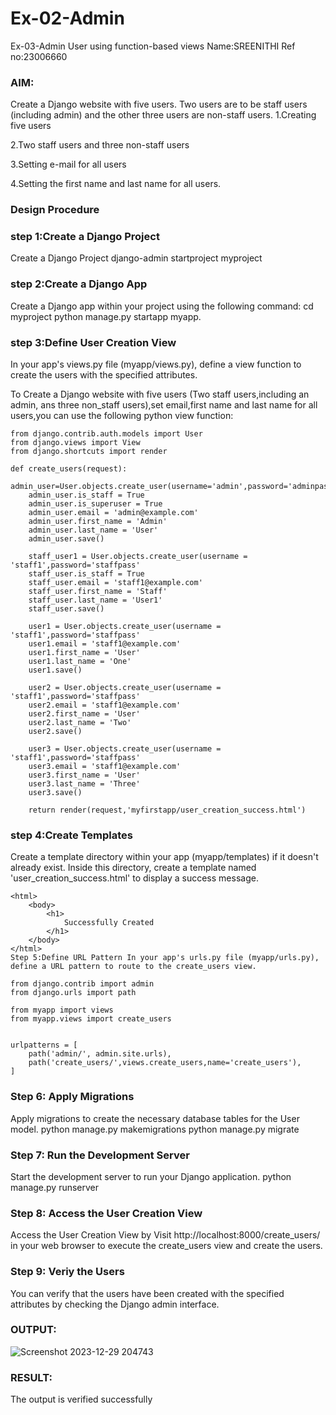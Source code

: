 # Ex-02-Admin
Ex-03-Admin User using function-based views
Name:SREENITHI
Ref no:23006660
### AIM:
Create a Django website with five users. Two users are to be staff users (including admin) and the other three users are non-staff users. 1.Creating five users

2.Two staff users and three non-staff users

3.Setting e-mail for all users

4.Setting the first name and last name for all users.

### Design Procedure

### step 1:Create a Django Project
Create a Django Project django-admin startproject myproject

### step 2:Create a Django App
Create a Django app within your project using the following command: cd myproject python manage.py startapp myapp.

### step 3:Define User Creation View
In your app's views.py file (myapp/views.py), define a view function to create the users with the specified attributes.

To Create a Django website with five users (Two staff users,including an admin, ans three non_staff users),set email,first name and last name for all users,you can use the following python view function:
```
from django.contrib.auth.models import User
from django.views import View
from django.shortcuts import render

def create_users(request):
    admin_user=User.objects.create_user(username='admin',password='adminpass')
    admin_user.is_staff = True
    admin_user.is_superuser = True
    admin_user.email = 'admin@example.com'
    admin_user.first_name = 'Admin'
    admin_user.last_name = 'User'
    admin_user.save()

    staff_user1 = User.objects.create_user(username = 'staff1',password='staffpass'
    staff_user.is_staff = True
    staff_user.email = 'staff1@example.com'
    staff_user.first_name = 'Staff'
    staff_user.last_name = 'User1'
    staff_user.save()

    user1 = User.objects.create_user(username = 'staff1',password='staffpass'
    user1.email = 'staff1@example.com'
    user1.first_name = 'User'
    user1.last_name = 'One'
    user1.save()

    user2 = User.objects.create_user(username = 'staff1',password='staffpass'
    user2.email = 'staff1@example.com'
    user2.first_name = 'User'
    user2.last_name = 'Two'
    user2.save()

    user3 = User.objects.create_user(username = 'staff1',password='staffpass'
    user3.email = 'staff1@example.com'
    user3.first_name = 'User'
    user3.last_name = 'Three'
    user3.save()

    return render(request,'myfirstapp/user_creation_success.html')
```
### step 4:Create Templates
Create a template directory within your app (myapp/templates) if it doesn't already exist. Inside this directory, create a template named 'user_creation_success.html' to display a success message.
```
<html>
    <body>
        <h1>
            Successfully Created
        </h1>
    </body>
</html>
Step 5:Define URL Pattern In your app's urls.py file (myapp/urls.py), define a URL pattern to route to the create_users view.

from django.contrib import admin
from django.urls import path

from myapp import views
from myapp.views import create_users


urlpatterns = [
    path('admin/', admin.site.urls),
    path('create_users/',views.create_users,name='create_users'),
]
```
### Step 6: Apply Migrations
Apply migrations to create the necessary database tables for the User model. python manage.py makemigrations python manage.py migrate

### Step 7: Run the Development Server
Start the development server to run your Django application. python manage.py runserver

### Step 8: Access the User Creation View
Access the User Creation View by Visit http://localhost:8000/create_users/ in your web browser to execute the create_users view and create the users.

### Step 9: Veriy the Users
You can verify that the users have been created with the specified attributes by checking the Django admin interface.

### OUTPUT:
![Screenshot 2023-12-29 204743](https://github.com/sreenithi23/ODD2023-WT-Ex-02-Admin/assets/147017600/8f346be6-99c3-4670-85f7-0f8ed9e52759)
### RESULT:
The output is verified successfully


